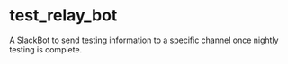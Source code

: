 # test_relay_bot
A SlackBot to send testing information to a specific channel once nightly testing is complete.
